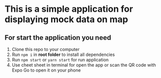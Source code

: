 # This is a simple application for displaying mock data on map

## For start the application you need

1. Clone this repo to your computer
2. Run <code>npm i</code> in **root folder** to install all dependencies
3. Run <code>npm start</code> or <code>yarn start</code> for run application
4. Use cheet sheet in terminal for open the app or scan the QR code with Expo Go to open it on your phone

